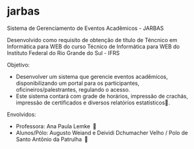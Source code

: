jarbas
======

Sistema de Gerenciamento de Eventos Acadêmicos - JARBAS

Desenvolvido como requisito de obtenção de título de Téncnico em Informática para WEB do curso 
Técnico de Informática para WEB do Instituto Federal do Rio Grande do Sul - IFRS

Objetivo:
- Desenvolver um sistema que gerencie eventos acadêmicos, disponibilizando um portal para os participantes, oficineiros/palestrantes, regulando o acesso. 
- Este sistema contará com grade de horários, impressão de crachás, impressão de certificados e diversos relatórios estatísticos.

Envolvidos:
- Professora: Ana Paula Lemke 
- Alunos/Pólo: Augusto Weiand e Deividi Dchumacher Velho / Polo de Santo Antônio da Patrulha 